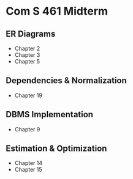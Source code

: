Com S 461 Midterm
=================

## ER Diagrams

- Chapter 2
- Chapter 3
- Chapter 5

## Dependencies & Normalization

- Chapter 19

## DBMS Implementation

- Chapter 9

## Estimation & Optimization

- Chapter 14
- Chapter 15
